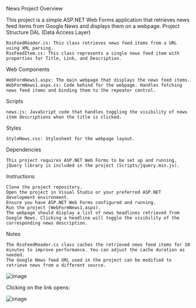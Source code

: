 News Project
Overview

This project is a simple ASP.NET Web Forms application that retrieves news feed items from Google News and displays them on a webpage.
Project Structure
DAL (Data Access Layer)

    RssFeedReader.cs: This class retrieves news feed items from a URL using XML parsing.
    RssFeedItem.cs: This class represents a single news feed item with properties for Title, Link, and Description.

Web Components

    WebFormNews1.aspx: The main webpage that displays the news feed items.
    WebFormNews1.aspx.cs: Code behind for the webpage. Handles fetching news feed items and binding them to the repeater control.

Scripts

    news.js: JavaScript code that handles toggling the visibility of news item descriptions when the title is clicked.

Styles

    StyleNews.css: Stylesheet for the webpage layout.

Dependencies

    This project requires ASP.NET Web Forms to be set up and running.
    jQuery library is included in the project (Scripts/jquery.min.js).

Instructions

    Clone the project repository.
    Open the project in Visual Studio or your preferred ASP.NET development environment.
    Ensure you have ASP.NET Web Forms configured and running.
    Run the project (WebFormNews1.aspx).
    The webpage should display a list of news headlines retrieved from Google News. Clicking a headline will toggle the visibility of the corresponding news description.

Notes

    The RssFeedReader.cs class caches the retrieved news feed items for 10 minutes to improve performance. You can adjust the cache duration as needed.
    The Google News feed URL used in the project can be modified to retrieve news from a different source.
![image](https://github.com/rachelifeld/News_Project/assets/92298907/2de6ec7b-5c9e-47ee-b097-45974d4ecd09)

Clicking on the link opens:

![image](https://github.com/rachelifeld/News_Project/assets/92298907/9ab1a814-5b61-43d4-8a75-e6e7f72becc0)

